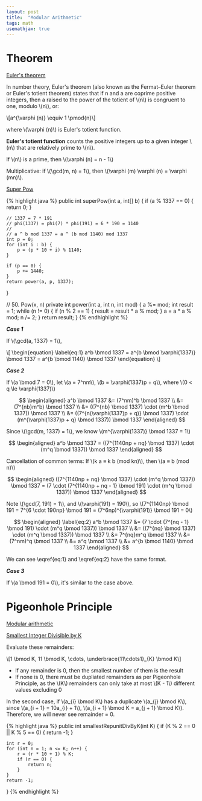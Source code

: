 ```yaml
---
layout: post
title:  "Modular Arithmetic"
tags: math
usemathjax: true
---
```

# Theorem

[Euler's theorem](https://en.wikipedia.org/wiki/Euler's_theorem)

In number theory, Euler's theorem (also known as the Fermat–Euler theorem or Euler's totient theorem) states that if n and a are coprime positive integers, then a raised to the power of the totient of \\(n\\) is congruent to one, modulo \\(n\\), or:

\\[a^{\varphi (n)} \equiv 1 \pmod{n}\\]

where \\(\varphi (n)\\) is Euler's totient function.

**Euler's totient function** counts the positive integers up to a given integer \\(n\\) that are relatively prime to \\(n\\).

If \\(n\\) is a prime, then \\(\varphi (n) = n - 1\\)

Multiplicative: if \\(\gcd(m, n) = 1\\), then \\(\varphi (m) \varphi (n) = \varphi (mn)\\).

[Super Pow][super-pow]

{% highlight java %}
public int superPow(int a, int[] b) {
    if (a % 1337 == 0) {
        return 0;
    }

    // 1337 = 7 * 191
    // phi(1337) = phi(7) * phi(191) = 6 * 190 = 1140
    //
    // a ^ b mod 1337 = a ^ (b mod 1140) mod 1337
    int p = 0;
    for (int i : b) {
        p = (p * 10 + i) % 1140;
    }

    if (p == 0) {
        p += 1440;
    }
    return power(a, p, 1337);
}

// 50. Pow(x, n)
private int power(int a, int n, int mod) {
    a %= mod;
    int result = 1;
    while (n != 0) {
        if (n % 2 == 1) {
            result = result * a % mod;
        }
        a = a * a % mod;
        n /= 2;
    }
    return result;
}
{% endhighlight %}

***Case 1***

If \\(\gcd(a, 1337) = 1\\),

\\[
\begin{equation} \label{eq:1}
a^b \bmod 1337 = a^{b \bmod \varphi(1337)} \bmod 1337 = a^{b \bmod 1140} \bmod 1337
\end{equation}
\\]

***Case 2***

If \\(a \bmod 7 = 0\\), let \\(a = 7^nm\\), \\(b = \varphi(1337)p + q\\), where \\(0 < q \le \varphi(1337)\\)

$$
\begin{aligned}
a^b \bmod 1337 &= (7^nm)^b \bmod 1337 \\
&= (7^{nb}m^b) \bmod 1337 \\
&= ((7^{nb} \bmod 1337) \cdot (m^b \bmod 1337)) \bmod 1337 \\
&= ((7^{n(\varphi(1337)p + q)} \bmod 1337) \cdot (m^{\varphi(1337)p + q} \bmod 1337)) \bmod 1337
\end{aligned}
$$

Since \\(\gcd(m, 1337) = 1\\), we know \\(m^{\varphi(1337)} \bmod 1337 = 1\\)

$$
\begin{aligned}
a^b \bmod 1337 = ((7^{1140np + nq} \bmod 1337) \cdot (m^q \bmod 1337)) \bmod 1337
\end{aligned}
$$

Cancellation of common terms: If \\(k a ≡ k b (mod kn)\\), then \\(a ≡ b (mod n)\\)

$$
\begin{aligned}
((7^{1140np + nq} \bmod 1337) \cdot (m^q \bmod 1337)) \bmod 1337 = (7 \cdot (7^{1140np + nq - 1} \bmod 191) \cdot (m^q \bmod 1337)) \bmod 1337
\end{aligned}
$$

Note \\(\gcd(7, 191) = 1\\), and \\(\varphi(191) = 190\\), so \\(7^{1140np} \bmod 191 = 7^{6 \cdot 190np} \bmod 191 = (7^6np)^{\varphi(191)} \bmod 191 = 0\\)

$$
\begin{aligned} \label{eq:2}
a^b \bmod 1337 &= (7 \cdot (7^{nq - 1} \bmod 191) \cdot (m^q \bmod 1337)) \bmod 1337 \\
&= ((7^{nq} \bmod 1337) \cdot (m^q \bmod 1337)) \bmod 1337 \\
&= 7^{nq}m^q \bmod 1337 \\
&= (7^nm)^q \bmod 1337 \\
&= a^q \bmod 1337 \\
&= a^{b \bmod 1140} \bmod 1337
\end{aligned}
$$

We can see \eqref{eq:1} and \eqref{eq:2} have the same format.

***Case 3***

If \\(a \bmod 191 = 0\\), it's similar to the case above.

#  Pigeonhole Principle

[Modular arithmetic](https://en.wikipedia.org/wiki/Modular_arithmetic)

[Smallest Integer Divisible by K][smallest-integer-divisible-by-k]

Evaluate these remainders:

\\[1 \bmod K, 11 \bmod K, \cdots, \underbrace{11\cdots1}_{K} \bmod K\\]

* If any remainder is 0, then the smallest number of them is the result
* If none is 0, there must be dupliated remainders as per Pigeonhole Principle, as the \\(K\\) remainders can only take at most \\(K - 1\\) different values excluding 0

In the second case, if \\(a_{i} \bmod K\\) has a duplicate \\(a_{j} \bmod K\\), since \\(a_{i + 1} = 10a_{i} + 1\\), \\(a_{i + 1} \bmod K = a_{j + 1} \bmod K\\). Therefore, we will never see remainder = 0.

{% highlight java %}
public int smallestRepunitDivByK(int K) {
    if (K % 2 == 0 || K % 5 == 0) {
        return -1;
    }

    int r = 0;
    for (int n = 1; n <= K; n++) {
        r = (r * 10 + 1) % K;
        if (r == 0) {
            return n;
        }
    }
    return -1;
}
{% endhighlight %}

[smallest-integer-divisible-by-k]: https://leetcode.com/problems/smallest-integer-divisible-by-k/
[super-pow]: https://leetcode.com/problems/super-pow/
